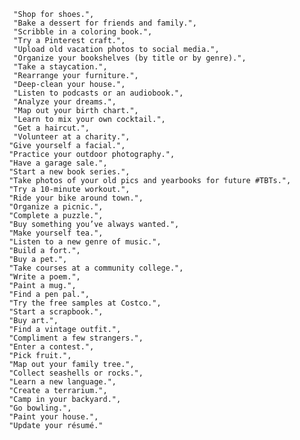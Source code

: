 	  "Shop for shoes.",
	  "Bake a dessert for friends and family.",
	  "Scribble in a coloring book.",
	  "Try a Pinterest craft.",
	  "Upload old vacation photos to social media.",
	  "Organize your bookshelves (by title or by genre).",
	  "Take a staycation.",
	  "Rearrange your furniture.",
	  "Deep-clean your house.",
	  "Listen to podcasts or an audiobook.",
	  "Analyze your dreams.",
	  "Map out your birth chart.",
	  "Learn to mix your own cocktail.",
	  "Get a haircut.",
	  "Volunteer at a charity.",
	 "Give yourself a facial.",
	 "Practice your outdoor photography.",
	 "Have a garage sale.",
	 "Start a new book series.",
	 "Take photos of your old pics and yearbooks for future #TBTs.",
	 "Try a 10-minute workout.",
	 "Ride your bike around town.",
	 "Organize a picnic.",
	 "Complete a puzzle.",
	 "Buy something you’ve always wanted.",
	 "Make yourself tea.",
	 "Listen to a new genre of music.",
	 "Build a fort.",
	 "Buy a pet.",
	 "Take courses at a community college.",
	 "Write a poem.",
	 "Paint a mug.",
	 "Find a pen pal.",
	 "Try the free samples at Costco.",
	 "Start a scrapbook.",
	 "Buy art.",
	 "Find a vintage outfit.",
	 "Compliment a few strangers.",
	 "Enter a contest.",
	 "Pick fruit.",
	 "Map out your family tree.",
     "Collect seashells or rocks.",
	 "Learn a new language.",
	 "Create a terrarium.",
	 "Camp in your backyard.",
	 "Go bowling.",
	 "Paint your house.",
     "Update your résumé."
